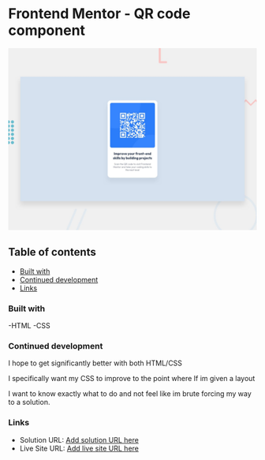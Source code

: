 # Frontend Mentor - QR code component

![Design preview for the QR code component coding challenge](./preview.jpg)

## Table of contents

- [Built with](#built-with)
- [Continued development](#continued-development)
- [Links](#links)

### Built with

-HTML
-CSS

### Continued development

I hope to get significantly better with both HTML/CSS

I specifically want my CSS to improve to the point where If im given a layout

I want to know exactly what to do and not feel like im brute forcing my way to a solution.

### Links

- Solution URL: [Add solution URL here](https://your-solution-url.com)
- Live Site URL: [Add live site URL here](https://your-live-site-url.com)
